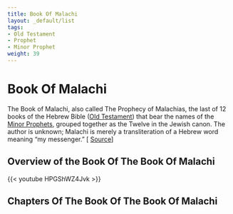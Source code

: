 ```yaml
---
title: Book Of Malachi
layout: _default/list
tags:
- Old Testament
- Prophet
- Minor Prophet
weight: 39
---
```

# Book Of Malachi
The Book of Malachi, also called The Prophecy of Malachias, the last of 12 books of the Hebrew Bible ([Old Testament](/tags/old-testament/)) that bear the names of the [Minor Prophets](/tags/minor-prophet/), grouped together as the Twelve in the Jewish canon. The author is unknown; Malachi is merely a transliteration of a Hebrew word meaning “my messenger.” [ [Source](https://www.britannica.com/topic/The-Book-of-Malachi)]

## Overview of the Book Of The Book Of Malachi
{{< youtube HPGShWZ4Jvk >}}
## Chapters Of The Book Of The Book Of Malachi
